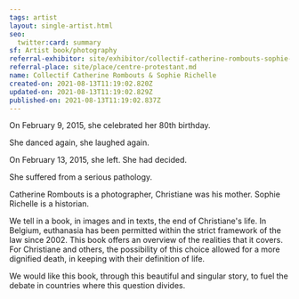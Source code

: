 ```yaml
---
tags: artist
layout: single-artist.html
seo:
  twitter:card: summary
sf: Artist book/photography
referral-exhibitor: site/exhibitor/collectif-catherine-rombouts-sophie-richelle.md
referral-place: site/place/centre-protestant.md
name: Collectif Catherine Rombouts & Sophie Richelle
created-on: 2021-08-13T11:19:02.820Z
updated-on: 2021-08-13T11:19:02.829Z
published-on: 2021-08-13T11:19:02.837Z
---
```

<!--StartFragment-->

On February 9, 2015, she celebrated her 80th birthday.

She danced again, she laughed again.

On February 13, 2015, she left. She had decided.

She suffered from a serious pathology.

Catherine Rombouts is a photographer, Christiane was his mother. Sophie Richelle is a historian.

We tell in a book, in images and in texts, the end of Christiane's life. In Belgium, euthanasia has been permitted within the strict framework of the law since 2002. This book offers an overview of the realities that it covers. For Christiane and others, the possibility of this choice allowed for a more dignified death, in keeping with their definition of life.

We would like this book, through this beautiful and singular story, to fuel the debate in countries where this question divides.



<!--EndFragment-->